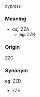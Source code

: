 cypress
### Meaning
+ _adj_: ZZA
	+ __eg__: ZZB

### Origin

ZZC

### Synonym

__eg__: ZZD

+ ZZE


